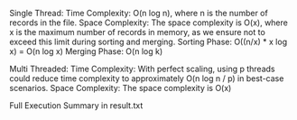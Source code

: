 Single Thread:
Time Complexity:  O(n log n), where n is the number of records in the file. 
Space Complexity: The space complexity is O(x), where x is the maximum number of records in memory, as we ensure not to exceed this limit during sorting and merging.
Sorting Phase: O((n/x) * x log x) = O(n log x)
Merging Phase: O(n log k)

Multi Threaded: 
Time Complexity:  With perfect scaling, using p threads could reduce time complexity to approximately O(n log n / p) in best-case scenarios.
Space Complexity: The space complexity is O(x)

Full Execution Summary in result.txt 

